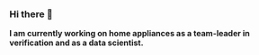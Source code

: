 ### Hi there 👋

**I am currently working on home appliances as a team-leader in verification and as a data scientist.**

<!--
**BenTata-86/BenTata-86** is a ✨ _special_ ✨ repository because its `README.md` (this file) appears on your GitHub profile.
